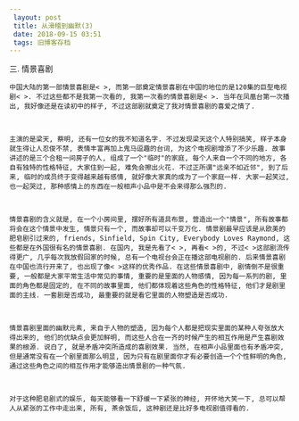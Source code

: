 ```yaml
---
 layout: post
 title: 从滑稽到幽默(3)
 date: 2018-09-15 03:51
 tags: 旧博客存档
---
```

三. 情景喜剧



    中国大陆的第一部情景喜剧是< >, 而第一部奠定情景喜剧在中国的地位的是120集的巨型电视剧< >. 不过这些都不是我第一次看的, 我第一次看的情景喜剧是< >. 当年在凤凰台第一次播出, 我好像还是在读初中的样子, 不过这部剧就奠定了我对情景喜剧的喜爱之情了.



    主演的是梁天, 蔡明, 还有一位女的我不知道名字. 不过发现梁天这个人特别搞笑, 样子本身就生得让人忍俊不禁, 表情丰富再加上鬼马逗趣的台词, 为这个电视剧增添了不少乐趣. 故事讲述的是三个合租一间房子的人, 组成了一个"临时"的家庭, 每个人来自一个不同的地方, 各自有独特的性格特征, 大家住到一起, 难免会擦出火花. 不过正所谓"远亲不如近邻", 到了后来, 临时的成员终于变得越来越有感情, 就好像大家真的成为了一个家庭一样. 大家一起笑过, 也一起哭过, 那种感情上的东西在一般相声小品中是不会来得那么强烈的. 



    情景喜剧的含义就是, 在一个小房间里, 摆好所有道具布景, 营造出一个"情景", 所有故事都将会在这个情景中发生, 情景只有一个, 而故事却可以千变万化. 情景剧最早应该是从欧美的肥皂剧引过来的, friends, Sinfield, Spin City, Everybody Loves Raymond, 这些都是在外国很有名的情景喜剧. 在国内, 我是先看了< >, 再看< >的, 不过< >这部剧流传得更广, 几乎每次我放假回家的时候, 总有一个电视台会正在播这部电视剧的. 后来情景喜剧在中国也流行开来了, 也出现了像< >这样的优秀作品. 在这些情景喜剧中, 剧情倒不是很重要, 一般都是大家平常生活中常见的事情, 重要的是里面的人物感情, 因为每一系列的剧, 里面的角色都是固定的, 在不同的故事里面, 他们都体现着这些角色的性格特征, 他们才是剧里面的主线. 一套剧是否成功, 最重要的就是看它里面的人物塑造是否成功. 



    情景喜剧里面的幽默元素, 来自于人物的塑造, 因为每个人都是把现实里面的某种人夸张放大得出来的, 他们的优缺点会更加鲜明, 而这些人合在一齐的时候产生的相互作用是产生喜剧效果的根源. 说白了, 就是矛盾冲突所造成的喜剧效果. 当然, 在相声小品里面也有矛盾冲突, 但是通常没有在一个剧里面那么明显, 因为只有在剧里面你才有必要创造一个个性鲜明的角色, 通过这些角色之间的相互作用才能够造出情景剧的一种气氛.



    对于这种肥皂剧式的娱乐, 每天能够看一下舒缓一下紧张的神经, 开怀地大笑一下, 总可以帮人从紧张的工作中走出来, 所有, 茶余饭后, 这种剧还是比好多电视剧值得看的.

